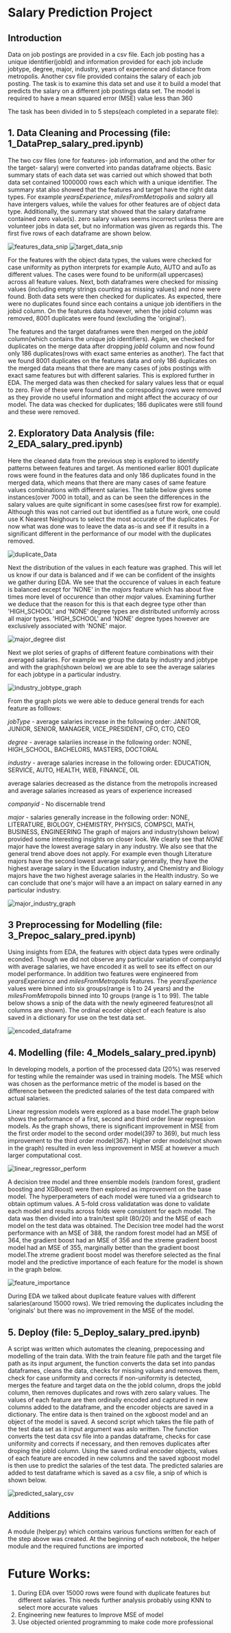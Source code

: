 # Salary Prediction Project

## Introduction
Data on job postings are provided in a csv file. Each job posting has a unique identifier(jobId) and information provided for each job include jobtype, degree, major, industry, years of experience and distance from metropolis. Another csv file provided contains the salary of each job posting. The task is to examine this data set and use it to build a model that predicts the salary on a different job postings data set. The model is required to have a mean squared error (MSE) value less than 360 

The task has been divided in to 5 steps(each completed in a separate file):

## 1. Data Cleaning and Processing (file: 1_DataPrep_salary_pred.ipynb) 
The  two csv files (one for features- job information, and and the other for the target- salary) were converted into pandas dataframe objects. Basic summary stats of each data set was carried out which showed  that both data set contained 1000000 rows each which with a unique identifier. The summary stat also showed that the features and target have the right data types. For example _yearsExperience_, _milesFromMetropolis_ and _salary_  all have intergers values, while the values for other features are of object data type. Additionally, the summary stat showed that the salary dataframe contained zero value(s). zero salary values seems incorrect unless there are volunteer jobs in data set, but no information was given as regards this. The first five rows of each dataframe are shown below.

![features_data_snip](./images/features_data.PNG)
![target_data_snip](./images/target_data.PNG)


For the features with the object data types, the values were checked for case uniformity as python interprets for example Auto, AUTO and auTo as different values. The cases were found to be uniform(all uppercases) across all feature values. Next, both dataframes were checked for missing values (including empty strings counting as missing values) and none were found. Both data sets were then checked for duplicates. As expected, there were no duplicates found since each contains a unique job identifiers in the jobid column. On the features data however, when the jobid column was removed, 8001 duplicates were found (excluding the 'original').

The features and the target dataframes were then merged on the _jobId_ column(which contains the unique job identifiers). Again, we checked for duplicates on the merge data after dropping _jobId_ column and now found only 186 duplicates(rows with exact same enteries as another). The fact that we found 8001 duplicates on the features data and only 186 duplicates on the merged data means that there are many cases of jobs postings with exact same features but with different salaries. This is explored further in EDA.
 The merged data was then checked for salary values less that or equal to zero. Five of these were found and the correspoding rows were removed as they provide no useful information and might affect the accuracy of our model. The data was checked for duplicates; 186 duplicates were still found and these were removed.

## 2. Exploratory Data Analysis (file: 2_EDA_salary_pred.ipynb) 
Here the cleaned data from the previous step is explored to identify patterns between features and target. As mentioned earlier 8001 duplicate rows were found in the features data and only 186 duplicates found in the merged data, which means that there are many cases of same feature values combinations with different salaries. The table below gives some instances(over 7000 in total), and as can be seen the differences in the salary values are quite significant in some cases(see first row for example). Although this was not carried out but identified as a future work, one could use K Nearest Neighours to select the most accurate of the duplicates. For now what was done was to leave the data as-is and see if it results in a significant different in the performance of our model with the duplicates removed.

![duplicate_Data](./images/Duplcate_features_with_different_salaries.PNG )
  
  
Next the distribution of the values in each feature was graphed. This will let us know if our data is balanced and if we can be confident of the insights we gather during EDA. We see that the occurence of values in each feature is balanced except for 'NONE' in the _majors_ feature which has about five times more level of occurence than other _major_ values. Examining further we deduce that the reason for this is that each degree type other than 'HIGH_SCHOOL' and 'NONE' degree types are distributed uniformly across all major types. 'HIGH_SCHOOL' and 'NONE' degree types however are exclusively associated with 'NONE' major.

![major_degree dist](./images/major_degree_feature_distribution.PNG)

Next we plot series of graphs of different feature combinations with their averaged salaries. For example we group the data by industry and jobtype and with the graph(shown below) we are able to see the average salaries for each jobtype in a particular industry. 

![industry_jobtype_graph](./images/industry_jobtype_graph.PNG)

From the graph plots we were able to deduce general trends for each feature as folllows:

_jobType_ - average salaries increase in the following order: JANITOR, JUNIOR, SENIOR, MANAGER, VICE_PRESIDENT, CFO, CTO, CEO

_degree_ - average salariies increase in the following order: NONE, HIGH_SCHOOL, BACHELORS, MASTERS, DOCTORAL

_industry_ - average salaries increase in the following order: EDUCATION, SERVICE, AUTO, HEALTH, WEB, FINANCE, OIL

average salaries decreased as the distance from the metropolis increased and average salaries increased as years of experience increased

_companyid_ - No discernable trend

_major_ - salaries generally increase in the following order: NONE, LITERATURE, BIOLOGY, CHEMISTRY, PHYSICS, COMPSCI, MATH, BUSINESS, ENGINEERING 
The graph of majors and industry(shown below) provided some interesting insights on closer look. We clearly see that _NONE_ major have the lowest average salary in any industry. We also see that the general trend above does not apply. For example even though Literature majors have the second lowest average salary generally, they have the highest average salary in the Education industry, and Chemistry and Biology majors have the two highest average salaries in the Health industry. So we can conclude that one's major will have a an impact on salary earned in any particular industry.


![major_industry_graph](./images/major_industry_graph.PNG)



## 3 Preprocessing for Modelling (file: 3_Prepoc_salary_pred.ipynb) 
Using insights from EDA, the features with object data types were ordinally econded. Though we did not observe any particular variation of companyId with average salaries, we have encoded it as well to see its effect on our model performance. In addition two features were engineered from _yearsExperience_ and _milesFromMetropolis_ features. The _yearsExperience_ values were binned into six groups(range is 1 to 24 years) and the _milesFromMetropolis_ binned into 10 groups (range is 1 to 99). The table below shows a snip of the data with the newly egineered features(not all columns are shown). The ordinal ecoder object of each feature is also saved in a dictionary for use on the test data set.

![encoded_dataframe](./images/encoded_data.PNG) 


## 4. Modelling (file: 4_Models_salary_pred.ipynb) 
In developing models, a portion of the processed data (20%) was reserved for testing while the remainder was used in training models. The MSE which was chosen as the performance metric of the model is based on the difference between the predicted salaries of the test data compared with actual salaries.    

Linear regression models were explored as a base model.The graph below shows the peformance of a first, second and third order linear regression models. As the graph shows, there is significant improvement in MSE from the first order model to the second order model(397 to 369), but much less improvement to the third order model(367). Higher order models(not shown in the graph) resulted in even less improvement in MSE at however a much larger computational cost. 

![linear_regressor_perform](./images/linear_regressor_graph.png)

A decision tree model and three ensemble models (random forest, gradient boosting and XGBoost) were then explored as improvement on the base model. The hyperperameters of each model were tuned via a gridsearch to obtain optimum values. A 5-fold cross validatation was done to validate each model and results across folds  were consistent for each model. The data was then divided into a train/test split (80/20) and the MSE of each model on the test data was obtained. The Decision tree model had the worst performance with an MSE of 388, the random forest model had an MSE of 364, the gradient boost had an MSE of 356 and the xtreme gradient boost model had an MSE of 355,  marginally better than the gradient boost model.The xtreme gradient boost model was therefore selected as the final model and the predictive importance of each feature for the model is shown in the graph below.

![feature_importance](./images/feature_importance.PNG) 

During EDA we talked about duplicate feature values with different salaries(around 15000 rows). We tried removing the duplicates including the 'originals' but there was no improvement in the MSE of the model. 


## 5. Deploy (file: 5_Deploy_salary_pred.ipynb)
A script was written which automates the cleaning, prepocessing and modelling of the train data. With the train feature file path and the target file path as its input argument, the function converts the data set into pandas dataframes, cleans the data, checks for missing values and removes them, check for case uniformity and corrects if non-uniformity is detected, merges the feature and target data on the the jobId column, drops the jobId column, then removes duplicates and rows with zero salary values. The values of each feature are then ordinally encoded and captured in new columns added to the dataframe, and the encoder objects are saved in a dictionary. The entire data is then trained on the xgboost model and an object of the model is saved.
A second script which takes the file path of the test data set as it input argument was aslo written. The function converts the test data csv file into a pandas dataframe, checks for case uniformity and corrects if necessary, and then removes duplicates after droping the jobId column. Using the saved ordinal encoder objects, values of each feature are encoded in new columns and the saved xgboost model is then use to predict the salaries of the test data. The predicted salaries are added to test dataframe which is saved as a csv file, a snip of which is shown below.

![predicted_salary_csv](./images/predicted_salary.PNG)

## Additions
A module (helper.py) which contains various functions written for each of the step above was created. At the beginning of each notebook, the helper module and the required functions are imported

# Future Works:
1. During EDA over 15000 rows were found with duplicate features but different salaries. This needs further analysis probably using KNN to select more accurate values
2. Engineering new features to Improve  MSE of model
3. Use objected oriented programming to make code more professional
